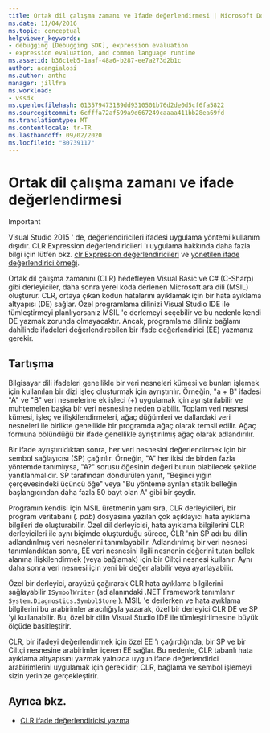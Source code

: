 ```yaml
---
title: Ortak dil çalışma zamanı ve Ifade değerlendirmesi | Microsoft Docs
ms.date: 11/04/2016
ms.topic: conceptual
helpviewer_keywords:
- debugging [Debugging SDK], expression evaluation
- expression evaluation, and common language runtime
ms.assetid: b36c1eb5-1aaf-48a6-b287-ee7a273d2b1c
author: acangialosi
ms.author: anthc
manager: jillfra
ms.workload:
- vssdk
ms.openlocfilehash: 013579473189dd9310501b76d2de0d5cf6fa5822
ms.sourcegitcommit: 6cfffa72af599a9d667249caaaa411bb28ea69fd
ms.translationtype: MT
ms.contentlocale: tr-TR
ms.lasthandoff: 09/02/2020
ms.locfileid: "80739117"
---
```

# <a name="common-language-runtime-and-expression-evaluation"></a>Ortak dil çalışma zamanı ve ifade değerlendirmesi
> [!IMPORTANT]
> Visual Studio 2015 ' de, değerlendiricileri ifadesi uygulama yöntemi kullanım dışıdır. CLR Expression değerlendiricileri 'ı uygulama hakkında daha fazla bilgi için lütfen bkz. [clr Expression değerlendiricileri](https://github.com/Microsoft/ConcordExtensibilitySamples/wiki/CLR-Expression-Evaluators) ve [yönetilen ifade değerlendirici örneği](https://github.com/Microsoft/ConcordExtensibilitySamples/wiki/Managed-Expression-Evaluator-Sample).

 Ortak dil çalışma zamanını (CLR) hedefleyen Visual Basic ve C# (C-Sharp) gibi derleyiciler, daha sonra yerel koda derlenen Microsoft ara dili (MSIL) oluşturur. CLR, ortaya çıkan kodun hatalarını ayıklamak için bir hata ayıklama altyapısı (DE) sağlar. Özel programlama dilinizi Visual Studio IDE ile tümleştirmeyi planlıyorsanız MSIL 'e derlemeyi seçebilir ve bu nedenle kendi DE yazmak zorunda olmayacaktır. Ancak, programlama diliniz bağlamı dahilinde ifadeleri değerlendirebilen bir ifade değerlendirici (EE) yazmanız gerekir.

## <a name="discussion"></a>Tartışma
 Bilgisayar dili ifadeleri genellikle bir veri nesneleri kümesi ve bunları işlemek için kullanılan bir dizi işleç oluşturmak için ayrıştırılır. Örneğin, "a + B" ifadesi "A" ve "B" veri nesnelerine ek işleci (+) uygulamak için ayrıştırılabilir ve muhtemelen başka bir veri nesnesine neden olabilir. Toplam veri nesnesi kümesi, işleç ve ilişkilendirmeleri, ağaç düğümleri ve dallardaki veri nesneleri ile birlikte genellikle bir programda ağaç olarak temsil edilir. Ağaç formuna bölündüğü bir ifade genellikle ayrıştırılmış ağaç olarak adlandırılır.

 Bir ifade ayrıştırıldıktan sonra, her veri nesnesini değerlendirmek için bir sembol sağlayıcısı (SP) çağırılır. Örneğin, "A" her ikisi de birden fazla yöntemde tanımlıysa, "A?" sorusu öğesinin değeri bunun olabilecek şekilde yanıtlanmalıdır. SP tarafından döndürülen yanıt, "Beşinci yığın çerçevesindeki üçüncü öğe" veya "Bu yönteme ayrılan statik belleğin başlangıcından daha fazla 50 bayt olan A" gibi bir şeydir.

 Programın kendisi için MSIL üretmenin yanı sıra, CLR derleyicileri, bir program veritabanı (*. pdb*) dosyasına yazılan çok açıklayıcı hata ayıklama bilgileri de oluşturabilir. Özel dil derleyicisi, hata ayıklama bilgilerini CLR derleyicileri ile aynı biçimde oluşturduğu sürece, CLR 'nin SP adı bu dilin adlandırılmış veri nesnelerini tanımlayabilir. Adlandırılmış bir veri nesnesi tanımlandıktan sonra, EE veri nesnesini ilgili nesnenin değerini tutan bellek alanına ilişkilendirmek (veya bağlamak) için bir Ciltçi nesnesi kullanır. Aynı daha sonra veri nesnesi için yeni bir değer alabilir veya ayarlayabilir.

 Özel bir derleyici, arayüzü çağırarak CLR hata ayıklama bilgilerini sağlayabilir `ISymbolWriter` (ad alanındaki .NET Framework tanımlanır `System.Diagnostics.SymbolStore` ). MSIL 'e derlerken ve hata ayıklama bilgilerini bu arabirimler aracılığıyla yazarak, özel bir derleyici CLR DE ve SP 'yi kullanabilir. Bu, özel bir dilin Visual Studio IDE ile tümleştirilmesine büyük ölçüde basitleştirir.

 CLR, bir ifadeyi değerlendirmek için özel EE 'ı çağırdığında, bir SP ve bir Ciltçi nesnesine arabirimler içeren EE sağlar. Bu nedenle, CLR tabanlı hata ayıklama altyapısını yazmak yalnızca uygun ifade değerlendirici arabirimlerini uygulamak için gereklidir; CLR, bağlama ve sembol işlemeyi sizin yerinize gerçekleştirir.

## <a name="see-also"></a>Ayrıca bkz.
- [CLR ifade değerlendiricisi yazma](../../extensibility/debugger/writing-a-common-language-runtime-expression-evaluator.md)
